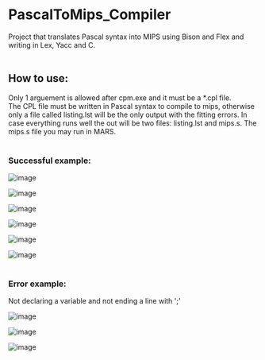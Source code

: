 # PascalToMips_Compiler
Project that translates Pascal syntax into MIPS using Bison and Flex and writing in Lex, Yacc and C.
<br/>
<br/>
## How to use:
Only 1 arguement is allowed after cpm.exe and it must be a *.cpl file.<br/>
The CPL file must be written in Pascal syntax to compile to mips, otherwise only a file called listing.lst will be the only output with the fitting errors.
In case everything runs well the out will be two files: listing.lst and mips.s.
The mips.s file you may run in MARS.
<br/><br/>
### **Successful example:**

![image](https://user-images.githubusercontent.com/92099051/165169184-18bd6e80-058e-4bd6-a729-14a5686d337e.png)

![image](https://user-images.githubusercontent.com/92099051/165169121-e30b25ef-b328-440f-92b7-42335feb44bf.png)

![image](https://user-images.githubusercontent.com/92099051/165169245-db639606-faec-4c9d-a2a6-f167dc0c701c.png)

![image](https://user-images.githubusercontent.com/92099051/165169561-82996af4-43db-4ecc-98d1-e762bff5f162.png)

![image](https://user-images.githubusercontent.com/92099051/165169605-a4b23563-c5d5-4716-bd86-c05258926c9b.png)

![image](https://user-images.githubusercontent.com/92099051/165169665-67ebacf8-712a-4c2c-94fd-b8f9537af3de.png)
<br/><br/>
### **Error example:**
Not declaring a variable and not ending a line with ';'

![image](https://user-images.githubusercontent.com/92099051/165170725-de2a9881-3e12-43f4-a603-c50b90032a58.png)

![image](https://user-images.githubusercontent.com/92099051/165170680-525bcc43-c7f5-4158-8cba-1ddae1ab5cf0.png)

![image](https://user-images.githubusercontent.com/92099051/165170797-8c87f939-a209-4e51-9d01-e3ec54efebf9.png)
